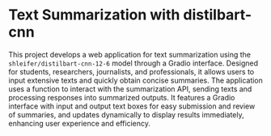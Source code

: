 # Text Summarization with distilbart-cnn

This project develops a web application for text summarization using the `shleifer/distilbart-cnn-12-6` model through a Gradio interface. Designed for students, researchers, journalists, and professionals, it allows users to input extensive texts and quickly obtain concise summaries. The application uses a function to interact with the summarization API, sending texts and processing responses into summarized outputs. It features a Gradio interface with input and output text boxes for easy submission and review of summaries, and updates dynamically to display results immediately, enhancing user experience and efficiency.
